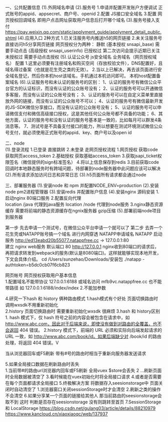 一、公共配置信息
 (1).外网域名申请
 (2).服务号
		1.申请并配置开发账户方便调试  正式账号的appid、appsecret、商户号、openid
		2.配置 JS接口安全域名 
		3.配置 网页授权回调域名 即用户点击网址获取用户信息后打开哪个域名
 (3).服务号接入支付 https://pay.weixin.qq.com/static/applyment_guide/applyment_detail_public.shtml
 (4).应用入口 2种方式
		1.已关注服务号内推送h5的网页链接 
		2.未关注服务号直接访问h5分享网页链接
		  网页授权分为两种：
			   静默 (基本授权 snsapi_base)
			   需要手动点击 (高级授权 snsapi_userinfo)
			已授权过 第二次访问会提示近期已关注
			未授权过 需要手动点击授权
 (5).认证公众号 js安全域名  业务域名（网页授权域名） 配置
		1.这里必须要有注册域名和购买空间（存放校验文件），DNS配置好，且域名得过备案（也就是花生壳之类的无效）。
		2.当以上已解决，再去该页面进行安全域名登记，然后你本机host该域名，手机通过本机访问即可。
			本机host配置备案域名
 (6).认证服务号和未认证的服务号的区别：
		1、认证的服务号有微信公众平台官方的认证标识，而没有认证的公众账号没有；
		2、认证的服务号可以开通微信多客服，而没有认证的公众账号没有；
		3、认证的服务号可以在自定义菜单里直接放外网的链接，而没有认证的公众账号不可以；
    4、认证的服务号有微信最新开发的JS-SDK微信分享接口，而没有认证的公众账号没有；
    5、认证的服务号可以申请微信支付和微信高级接口授权，这是其他任何公众账号都不具备的功能；
    6、其他方面，认证的服务号和没有认证的服务号基本是一致的，比如每月可以群发4条消息等。
		7、测试号是不具备支付接口的能力，所以想要在测试环境测试微信公众号支付，就必须使用正式账号的appid、key、商户号以及open id

二、node  
    (1).登录流程
	    1.已登录 直接跳转 
			2.未登录 走网页授权流程
				1.网页授权 
				 获取code 
				 获取网页access_token
				2.基础授权
				 获取基础access_token
				3.获取jsapi_ticket权限签名（微信提供的sign标准签名）
				4.将以上信息保存到redis
			3.目前获取code回调时本地静态服务时有跨域问题，待部署到node服务器中此问题应该可以解决
		(2).所有请求添加访问日志和异常日志
		(3).h5页面所有请求都会通过node

三、部署服务器
 (1).安装node 和 npm 并配置NODE_ENV=production
 (2).安装node pm2进程管理器
 (3).安装redis 并配置账户信息
 (4).安装nginx 源码安装 
    1.启动nginx 80端口服务
		2.配置反向代理  
		  location  /java  代理到java服务
			location  /node  代理到node服务
    3.nginx静态资源缓存
		  需要将前端的静态资源缓存在ngnix服务器
			gzip压缩
 (5).部署前端node项目到服务器

第一步 先去申请一个测试号，在微信公众平台申请一个就可以了
第二步 去弄一个花生壳或NATAPP账号搞一个域名 进行内网穿透
NATAPP申请域名
NATAPP 启动服务  http://ed13eabd20b55077.natappfree.cc -> 127.0.0.1:80  
建立 nginx web服务 默认端口 80  http://127.0.0.1 
nginx收到80端口的请求后，再把请求转发到webpack的服务(默认是8080端口)。这样就能够实现本地开发，下文会具体介绍。
cd /Users/sunzehao/Downloads/安装包
 ./natapp -authtoken=b5dc0cb07f6cb823
 
 

网页帐号	网页授权获取用户基本信息  
1.配置域名不能带协议  127.0.0.1:6188  或域名访问 mfb9vc.natappfree.cc  也不能带路径 如 127.0.0.1:6188/index/index
2.不能加参数



4.研究一下hash 和  history 俩种路由模式
	1.hash模式有个好处 页面切换路由时 调用wxsdk不用重新初始化    
	2.history  页面切换路由时  需要重新初始化wxsdk 很麻烦
	3.hash 和  history区别
		1. hash 模式下，仅 hash 符号之前的内容会被包含在请求中，如 http://www.abc.com，因此对于后端来说，即使没有做到对路由的全覆盖，也不会返回 404 错误。
		2.history 模式下，前端的 URL 必须和实际向后端发起请求的 URL 一致，如 http://www.abc.com/book/id。如果后端缺少对 /book/id 的路由处理，将返回 404 错误。V

当从浏览器回车或F5刷新 带有#号的路由时相当于重新向服务器发送请求

5.如果全局接口数据在刷新路由时丢失  
	 1.当前带#的路由url浏览器内回车或F5刷新 全局vuex $store会丢失 
   2 ...刷新页面时全局数据被清空了
	 3.看时候能在vuex初始化时将全局接口请求
	 4.或者是否需要在每个页面都请求全局接口
	 5.终极解决方案 将数据存入seesionstorage中 页面关闭时自动清空了
	   1.浏览器窗口关闭sessionStorage时才会清空
		 2.刷新之类的操作不会清空
	 6.如果分享某一个页面的链接给其他人 那当前路由的seesionstorage会取不到 
	   这时 判断是否存在seesionstorage 没有则跳转至首页
	 7.SessionStorage 和 LocalStorage
	   https://blog.csdn.net/gulang03/article/details/88210979
		 https://www.kancloud.cn/xiaoxiaoqc/web/137937